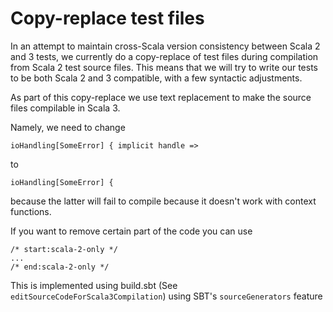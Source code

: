 
# Copy-replace test files

In an attempt to maintain cross-Scala version consistency between Scala 2 and 3 tests,
we currently do a copy-replace of test files during compilation from Scala 2 test source files.
This means that we will try to write our tests to be both Scala 2 and 3 compatible, with a few
syntactic adjustments.

As part of this copy-replace we use text replacement to make the source files
compilable in Scala 3.

Namely, we need to change

```
ioHandling[SomeError] { implicit handle =>
```

to 

```
ioHandling[SomeError] {
```

because the latter will fail to compile because it doesn't work with context functions.

If you want to remove certain part of the code you can use 
```
/* start:scala-2-only */
...
/* end:scala-2-only */
```

This is implemented using build.sbt (See `editSourceCodeForScala3Compilation`) using SBT's `sourceGenerators` feature




